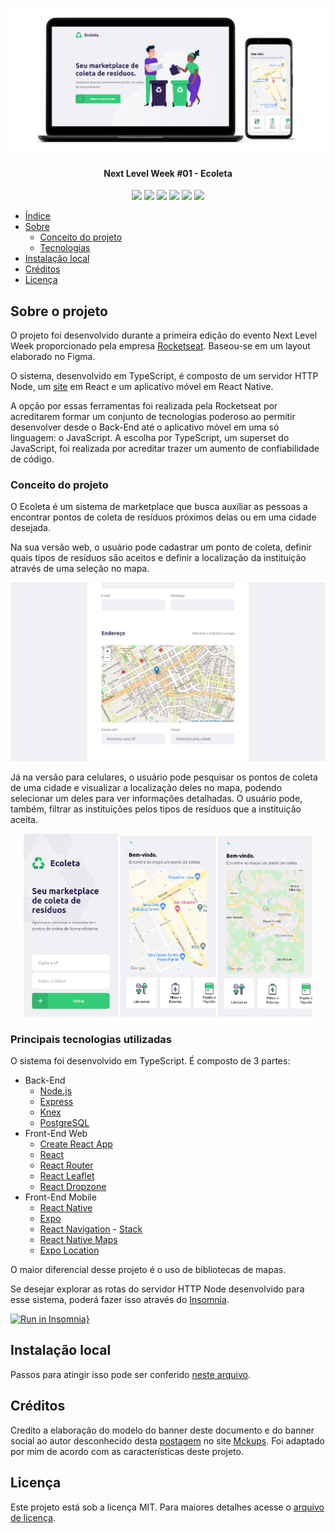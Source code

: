 <h1 align="center">
  <img alt="Página inicial da versão Web da aplicação Ecoleta" title="Landing Page do Ecoleta" src="./assets/screenshots/banner.png" />
</h1>

<h4 align="center"> 
	Next Level Week #01 - Ecoleta
</h4>

<div align="center">
  <img src="https://img.shields.io/github/repo-size/marcel099/rs-nlw-01-ecoleta.svg">
  <img src="https://img.shields.io/github/last-commit/marcel099/rs-nlw-01-ecoleta.svg">
  <img src="https://img.shields.io/github/issues/marcel099/rs-nlw-01-ecoleta.svg">
  <img src="https://img.shields.io/github/issues-closed/marcel099/rs-nlw-01-ecoleta.svg">
  <img src="https://img.shields.io/github/license/marcel099/rs-nlw-01-ecoleta.svg">
  <img src="https://img.shields.io/github/stars/marcel099/rs-nlw-01-ecoleta.svg?style=social">
</div>

* [Índice](#índice)
* [Sobre](#sobre-o-projeto)
  * [Conceito do projeto](#conceito-do-projeto)
  * [Tecnologias](#principais-tecnologias-utilizadas)
* [Instalação local](#instalação-local)
* [Créditos](#créditos)
* [Licença](#licença)

## Sobre o projeto

O projeto foi desenvolvido durante a primeira edição do evento Next Level Week proporcionado pela empresa [Rocketseat](https://rocketseat.com.br/). Baseou-se em um layout elaborado no Figma.

O sistema, desenvolvido em TypeScript, é composto de um servidor HTTP Node, um [site](https://ecoleta.marcel099.vercel.app/) em React e um aplicativo móvel em React Native.

A opção por essas ferramentas foi realizada pela Rocketseat por acreditarem formar um conjunto de tecnologias poderoso ao permitir desenvolver desde o Back-End até o aplicativo móvel em uma só linguagem: o JavaScript. A escolha por TypeScript, um superset do JavaScript, foi realizada por acreditar trazer um aumento de confiabilidade de código.

### Conceito do projeto

O Ecoleta é um sistema de marketplace que busca auxiliar as pessoas a encontrar pontos de coleta de resíduos próximos delas ou em uma cidade desejada.

Na sua versão web, o usuário pode cadastrar um ponto de coleta, definir quais tipos de resíduos são aceitos e definir a localização da instituição através de uma seleção no mapa.

<div align="center">
  <img alt="Página de cadastro de pontos de coleta" title="Página de cadastro de pontos de coleta" src="./assets/screenshots/ecoleta_web_create_point.png" />
</div>

Já na versão para celulares, o usuário pode pesquisar os pontos de coleta de uma cidade e visualizar a localização deles no mapa, podendo selecionar um deles para ver informações detalhadas. O usuário pode, também, filtrar as instituições pelos tipos de resíduos que a instituição aceita.

<div align="center">
  <img title="Página de cadastro de pontos de coleta" src="./assets/screenshots/ecoleta_mobile_home_page.png" width="30%" />
  <img title="Página de cadastro de pontos de coleta" src="./assets/screenshots/ecoleta_mobile_points_page_1.png" width="30%" />
  <img title="Página de cadastro de pontos de coleta" src="./assets/screenshots/ecoleta_mobile_points_page_2.png" width="30%" />
</div>

### Principais tecnologias utilizadas

O sistema foi desenvolvido em TypeScript. É composto de 3 partes:

- Back-End
  - [Node.js](https://nodejs.org/en/)
  - [Express](https://expressjs.com/)
  - [Knex](https://knexjs.org/)
  - [PostgreSQL](https://www.postgresql.org/)
- Front-End Web
  - [Create React App](https://create-react-app.dev/)
  - [React](https://react.dev/)
  - [React Router](https://reactrouter.com/)
  - [React Leaflet](https://react-leaflet.js.org/)
  - [React Dropzone](https://react-dropzone.js.org/)
- Front-End Mobile
  - [React Native](https://reactnative.dev/)
  - [Expo](https://expo.dev/)
  - [React Navigation](https://reactnavigation.org/) - [Stack](https://reactnavigation.org/docs/stack-navigator/)
  - [React Native Maps](https://www.npmjs.com/package/react-native-maps)
  - [Expo Location](https://docs.expo.dev/versions/latest/sdk/location)

O maior diferencial desse projeto é o uso de bibliotecas de mapas.

Se desejar explorar as rotas do servidor HTTP Node desenvolvido para esse sistema, poderá fazer isso através do [Insomnia](https://insomnia.rest/).

[![Run in Insomnia}](https://insomnia.rest/images/run.svg)](https://insomnia.rest/run/?label=NLW%20%2301%20-%20Ecoleta&uri=https%3A%2F%2Fgithub.com%2Fmarcel099%2Frs-nlw-01-ecoleta%2Fblob%2Fmain%2Fassets%2Finsomnia_collection.json)

## Instalação local

Passos para atingir isso pode ser conferido <a href="./INSTALLATION.md">neste arquivo</a>.

## Créditos

Credito a elaboração do modelo do banner deste documento e do banner social ao autor desconhecido desta [postagem](https://mckups.com/pixel-4-and-pixelbook-go-mockup/) no site [Mckups](https://mckups.com). Foi adaptado por mim de acordo com as características deste projeto.

## Licença
Este projeto está sob a licença MIT. Para maiores detalhes acesse o <a href="./LICENSE.md">arquivo de licença</a>.